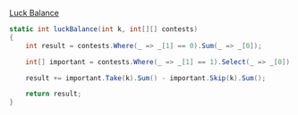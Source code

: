 [Luck Balance](https://www.hackerrank.com/challenges/luck-balance/problem?h_l=interview&playlist_slugs%5B%5D=interview-preparation-kit&playlist_slugs%5B%5D=greedy-algorithms)

```csharp
static int luckBalance(int k, int[][] contests)
{
    int result = contests.Where(_ => _[1] == 0).Sum(_ => _[0]);

    int[] important = contests.Where(_ => _[1] == 1).Select(_ => _[0]).OrderByDescending(_ => _).ToArray();

    result += important.Take(k).Sum() - important.Skip(k).Sum();

    return result;
}
```
